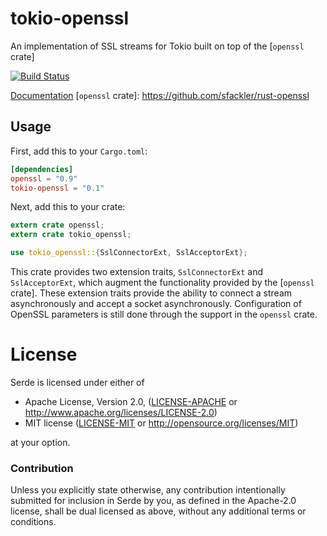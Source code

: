 # tokio-openssl

An implementation of SSL streams for Tokio built on top of the [`openssl` crate]

[![Build Status](https://travis-ci.org/alexcrichton//tokio-openssl.svg?branch=master)](https://travis-ci.org/alexcrichton/tokio-openssl)

[Documentation](https://docs.rs/tokio-openssl)
[`openssl` crate]: https://github.com/sfackler/rust-openssl

## Usage

First, add this to your `Cargo.toml`:

```toml
[dependencies]
openssl = "0.9"
tokio-openssl = "0.1"
```

Next, add this to your crate:

```rust
extern crate openssl;
extern crate tokio_openssl;

use tokio_openssl::{SslConnectorExt, SslAcceptorExt};
```

This crate provides two extension traits, `SslConnectorExt` and
`SslAcceptorExt`, which augment the functionality provided by the [`openssl`
crate]. These extension traits provide the ability to connect a stream
asynchronously and accept a socket asynchronously. Configuration of OpenSSL
parameters is still done through the support in the `openssl` crate.


# License

Serde is licensed under either of

 * Apache License, Version 2.0, ([LICENSE-APACHE](LICENSE-APACHE) or
   http://www.apache.org/licenses/LICENSE-2.0)
 * MIT license ([LICENSE-MIT](LICENSE-MIT) or
   http://opensource.org/licenses/MIT)

at your option.

### Contribution

Unless you explicitly state otherwise, any contribution intentionally submitted
for inclusion in Serde by you, as defined in the Apache-2.0 license, shall be
dual licensed as above, without any additional terms or conditions.
